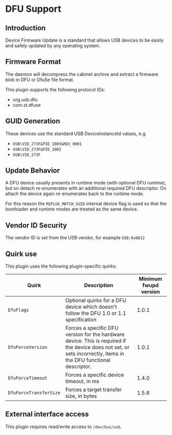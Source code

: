 DFU Support
===========

Introduction
------------

Device Firmware Update is a standard that allows USB devices to be easily and
safely updated by any operating system.

Firmware Format
---------------

The daemon will decompress the cabinet archive and extract a firmware blob in
DFU or DfuSe file format.

This plugin supports the following protocol IDs:

 * org.usb.dfu
 * com.st.dfuse

GUID Generation
---------------

These devices use the standard USB DeviceInstanceId values, e.g.

 * `USB\VID_273F&PID_1003&REV_0001`
 * `USB\VID_273F&PID_1003`
 * `USB\VID_273F`

Update Behavior
---------------

A DFU device usually presents in runtime mode (with optional DFU runtime), but
on detach re-enumerates with an additional required DFU descriptor. On attach
the device again re-enumerates back to the runtime mode.

For this reason the `REPLUG_MATCH_GUID` internal device flag is used so that
the bootloader and runtime modes are treated as the same device.

Vendor ID Security
------------------

The vendor ID is set from the USB vendor, for example `USB:0x0A12`

Quirk use
---------
This plugin uses the following plugin-specific quirks:

| Quirk                  | Description                                 | Minimum fwupd version |
|------------------------|---------------------------------------------|-----------------------|
|`DfuFlags`              | Optional quirks for a DFU device which doesn't follow the DFU 1.0 or 1.1 specification | 1.0.1|
|`DfuForceVersion`       | Forces a specific DFU version for the hardware device. This is required if the device does not set, or sets incorrectly, items in the DFU functional descriptor. |1.0.1|
|`DfuForceTimeout`       | Forces a specific device timeout, in ms     | 1.4.0                 |
|`DfuForceTransferSize`  | Forces a target transfer size, in bytes     | 1.5.6                 |

External interface access
-------------------------
This plugin requires read/write access to `/dev/bus/usb`.
